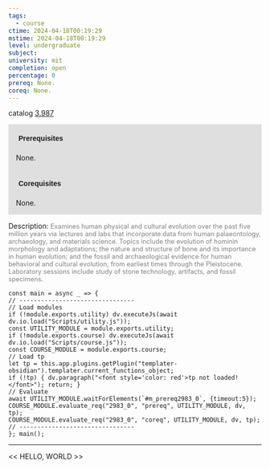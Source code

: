 ```yaml
---
tags:
  - course
ctime: 2024-04-18T00:19:29
mstime: 2024-04-18T00:19:29
level: undergraduate
subject: 
university: mit
completion: open
percentage: 0
prereq: None.
coreq: None.
---
```


catalog [3.987](http://student.mit.edu/catalog/m3b.html#3.987)

<span style="display: block; padding: 15px; background-color: rgb(100, 100, 100, 0.2);"><font id="m_prereq2983_0" style="display: block; font-family: Arial, sans-serif; font-weight: bold; padding: 5px">Prerequisites</font><br><span id="prereq2983_0">None.</span></span>
<span style="display: block; padding: 15px; background-color: rgb(100, 100, 100, 0.2);"><font id="m_coreq2983_0" style="display: block; font-family: Arial, sans-serif; font-weight: bold; padding: 5px">Corequisites</font><br><span id="coreq2983_0">None.</span></span>

<font style="">Description:</font>
<font style="color: grey; font-size: 0.8rem;">Examines human physical and cultural evolution over the past five million years via lectures and labs that incorporate data from human palaeontology, archaeology, and materials science. Topics include the evolution of hominin morphology and adaptations; the nature and structure of bone and its importance in human evolution; and the fossil and archaeological evidence for human behavioral and cultural evolution, from earliest times through the Pleistocene. Laboratory sessions include study of stone technology, artifacts, and fossil specimens.</font>

```dataviewjs
const main = async _ => {
// --------------------------------
// Load modules
if (!module.exports.utility) dv.executeJs(await dv.io.load("Scripts/utility.js"));
const UTILITY_MODULE = module.exports.utility;
if (!module.exports.course) dv.executeJs(await dv.io.load("Scripts/course.js"));
const COURSE_MODULE = module.exports.course;
// Load tp
let tp = this.app.plugins.getPlugin("templater-obsidian").templater.current_functions_object;
if (!tp) { dv.paragraph("<font style='color: red'>tp not loaded!</font>"); return; }
// Evaluate
await UTILITY_MODULE.waitForElements(`#m_prereq2983_0`, {timeout:5});
COURSE_MODULE.evaluate_req("2983_0", "prereq", UTILITY_MODULE, dv, tp);
COURSE_MODULE.evaluate_req("2983_0", "coreq", UTILITY_MODULE, dv, tp);
// --------------------------------
}; main();
```

---

<< HELLO, WORLD >>
